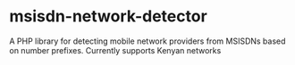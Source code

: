 # msisdn-network-detector
A PHP library for detecting mobile network providers from MSISDNs based on number prefixes. Currently supports Kenyan networks

